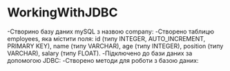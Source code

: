 # WorkingWithJDBC

-Створино базу даних mySQL з назвою company:
-Створено таблицю employees, яка містити поля:
id (типу INTEGER, AUTO_INCREMENT, PRIMARY KEY),
name (типу VARCHAR),
age (типу INTEGER),
position (типу VARCHAR),
salary (типу FLOAT).
-Підключено до бази даних за допомогою JDBC:
-Створено методи для роботи з базою даних:

